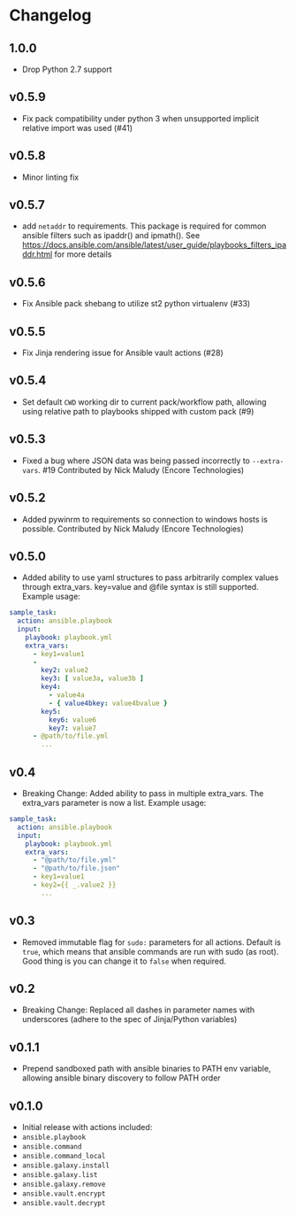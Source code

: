 # Changelog

## 1.0.0

* Drop Python 2.7 support

## v0.5.9
* Fix pack compatibility under python 3 when unsupported implicit relative import was used (#41)

## v0.5.8
*  Minor linting fix

## v0.5.7
*  add `netaddr` to requirements. This package is required for common ansible filters such as ipaddr() and ipmath(). See https://docs.ansible.com/ansible/latest/user_guide/playbooks_filters_ipaddr.html for more details

## v0.5.6
*  Fix Ansible pack shebang to utilize st2 python virtualenv (#33)

## v0.5.5

* Fix Jinja rendering issue for Ansible vault actions (#28)

## v0.5.4
* Set default `CWD` working dir to current pack/workflow path,
  allowing using relative path to playbooks shipped with custom pack (#9)

## v0.5.3

* Fixed a bug where JSON data was being passed incorrectly to `--extra-vars`. #19
  Contributed by Nick Maludy (Encore Technologies)

## v0.5.2

* Added pywinrm to requirements so connection to windows hosts is possible.
  Contributed by Nick Maludy (Encore Technologies)

## v0.5.0

* Added ability to use yaml structures to pass arbitrarily complex values through extra_vars. key=value and @file syntax is still supported. Example usage:
```yaml
sample_task:
  action: ansible.playbook
  input:
    playbook: playbook.yml
    extra_vars:
      - key1=value1
      -
        key2: value2
        key3: [ value3a, value3b ]
        key4:
          - value4a
          - { value4bkey: value4bvalue }
        key5:
          key6: value6
          key7: value7
      - @path/to/file.yml
        ...
```

## v0.4

* Breaking Change: Added ability to pass in multiple extra_vars. The extra_vars parameter is now a list. Example usage:
```yaml
sample_task:
  action: ansible.playbook
  input:
    playbook: playbook.yml
    extra_vars: 
      - "@path/to/file.yml"
      - "@path/to/file.json"
      - key1=value1
      - key2={{ _.value2 }}
        ...
```

## v0.3

* Removed immutable flag for `sudo:` parameters for all actions. Default is `true`, which means that ansible commands are run with sudo (as root). Good thing is you can change it to `false` when required.

## v0.2

* Breaking Change: Replaced all dashes in parameter names with underscores (adhere to the spec of Jinja/Python variables)

## v0.1.1

* Prepend sandboxed path with ansible binaries to PATH env variable, allowing ansible binary discovery to follow PATH order

## v0.1.0

* Initial release with actions included:
 * `ansible.playbook`
 * `ansible.command`
 * `ansible.command_local`
 * `ansible.galaxy.install`
 * `ansible.galaxy.list`
 * `ansible.galaxy.remove`
 * `ansible.vault.encrypt`
 * `ansible.vault.decrypt`
